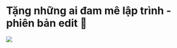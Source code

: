 # Tặng những ai đam mê lập trình - phiên bản edit 🤭


[![](https://img.shields.io/badge/Facebook-1877F2?style=for-the-badge&logo=facebook&logoColor=white)](https://www.facebook.com/programming4thefuture)

